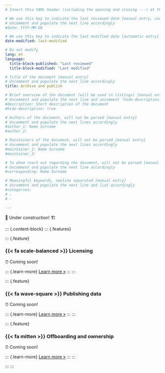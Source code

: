 ```yaml
---
# Insert this YAML header (including the opening and closing ---) at the beginning of the document and fill it out accordingly

# We use this key to indicate the last reviewed date [manual entry, use YYYY-MM-DD]
# Uncomment and populate the next line accordingly
#date: YYYY-MM-DD

# We use this key to indicate the last modified date [automatic entry]
date-modified: last-modified

# Do not modify
lang: en
language: 
  title-block-published: "Last reviewed"
  title-block-modified: "Last modified"

# Title of the document [manual entry]
# Uncomment and populate the next line accordingly
title: Archive and publish

# Brief overview of the document (will be used in listings) [manual entry]
# Uncomment and populate the next line and uncomment "hide-description: true".
#description: Short description of the document
#hide-description: true

# Authors of the document, will not be parsed [manual entry]
# Uncomment and populate the next lines accordingly
#author_1: Name Surname
#author_2:

# Maintainers of the document, will not be parsed [manual entry]
# Uncomment and populate the next lines accordingly
#maintainer_1: Name Surname
#maintainer_2:

# To whom reach out regarding the document, will not be parsed [manual entry]
# Uncomment and populate the next line accordingly
#corresponding: Name Surname

# Meaningful keywords, newline separated [manual entry]
# Uncomment and populate the next line and list accordingly
#categories: 
# - 
# - 

---
```


🚧 Under construction! 🏗️

<!--
- An introduction paragraph
-->

::: {.content-block}
::: {.features}

::: {.feature}
### {{< fa scale-balanced >}} Licensing
<!--Data licenses.-->
⏰ Coming soon!

::: {.learn-more}
[Learn more »](./licensing_data.md)
:::
:::

::: {.feature}
### {{< fa wave-square >}} Publishing data
<!--Learn how to publish your data.-->
⏰ Coming soon!

::: {.learn-more}
[Learn more »](./publishing.md)
:::
:::

::: {.feature}
### {{< fa mitten >}} Offboarding and ownership

⏰ Coming soon!

::: {.learn-more}
[Learn more »](./offboarding.md)
:::
:::

:::
:::